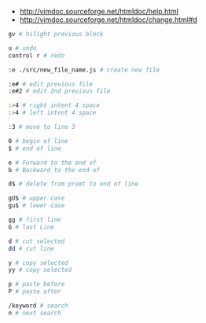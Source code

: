 * http://vimdoc.sourceforge.net/htmldoc/help.html
* http://vimdoc.sourceforge.net/htmldoc/change.html#d

```sh
gv # hilight previous block

u # undo
control r # redo

:e ./src/new_file_name.js # create new file

:e# # edit previous file
:e#2 # edit 2nd previous file

:>4 # right intent 4 space
:>4 # left intent 4 space

:3 # move to line 3

0 # begin of line
$ # end of line

e # Forward to the end of
b # Backward to the end of

d$ # delete from promt to end of line

gU$ # upper case
gu$ # lower case

gg # first line
G # last Line

d # cut selected
dd # cut line

y # copy selected
yy # copy selected

p # paste before
P # paste after

/keyword # search
n # next search



```
